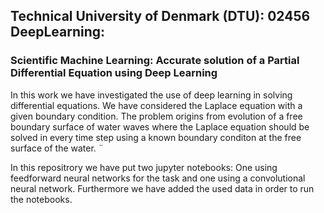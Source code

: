 ## Technical University of Denmark (DTU): 02456 DeepLearning: 
### Scientific Machine Learning: Accurate solution of a Partial Differential Equation using Deep Learning
In this work we have investigated the use of deep learning in solving differential equations. We have considered the Laplace equation with a given boundary condition. 
The problem origins from evolution of a free boundary surface of water waves where the Laplace equation should be solved in every time step using a known boundary conditon at the free surface of the water. ¨

In this repositrory we have put two jupyter notebooks: One using feedforward neural networks for the task and one using a convolutional neural network. 
Furthermore we have added the used data in order to run the notebooks.
